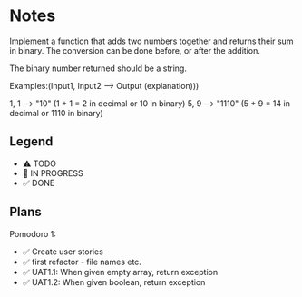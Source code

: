 # Notes

Implement a function that adds two numbers together and returns their sum in binary. The conversion can be done before, or after the addition.

The binary number returned should be a string.

Examples:(Input1, Input2 --> Output (explanation)))

1, 1 --> "10" (1 + 1 = 2 in decimal or 10 in binary)
5, 9 --> "1110" (5 + 9 = 14 in decimal or 1110 in binary)

## Legend
- ⚠ TODO
- 🚧 IN PROGRESS
- ✅ DONE

## Plans

Pomodoro 1:
- ✅ Create user stories
- ✅ first refactor - file names etc. 
- ✅ UAT1.1: When given empty array, return exception
- ✅ UAT1.2: When given boolean, return exception